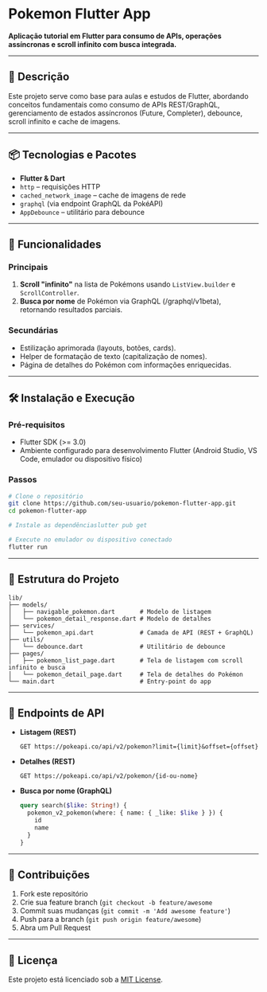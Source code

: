 # Pokemon Flutter App

**Aplicação tutorial em Flutter para consumo de APIs, operações assíncronas e scroll infinito com busca integrada.**

---

## 🚀 Descrição

Este projeto serve como base para aulas e estudos de Flutter, abordando conceitos fundamentais como consumo de APIs REST/GraphQL, gerenciamento de estados assíncronos (Future, Completer), debounce, scroll infinito e cache de imagens.

---

## 📦 Tecnologias e Pacotes

* **Flutter & Dart**
* `http` – requisições HTTP
* `cached_network_image` – cache de imagens de rede
* `graphql` (via endpoint GraphQL da PokéAPI)
* `AppDebounce` – utilitário para debounce

---

## 🎯 Funcionalidades

### Principais

1. **Scroll "infinito"** na lista de Pokémons usando `ListView.builder` e `ScrollController`.
2. **Busca por nome** de Pokémon via GraphQL (/graphql/v1beta), retornando resultados parciais.

### Secundárias

* Estilização aprimorada (layouts, botões, cards).
* Helper de formatação de texto (capitalização de nomes).
* Página de detalhes do Pokémon com informações enriquecidas.

---

## 🛠️ Instalação e Execução

### Pré-requisitos

* Flutter SDK (>= 3.0)
* Ambiente configurado para desenvolvimento Flutter (Android Studio, VS Code, emulador ou dispositivo físico)

### Passos

```bash
# Clone o repositório
git clone https://github.com/seu-usuario/pokemon-flutter-app.git
cd pokemon-flutter-app

# Instale as dependênciaslutter pub get

# Execute no emulador ou dispositivo conectado
flutter run
```

---

## 📁 Estrutura do Projeto

```
lib/
├── models/
│   ├── navigable_pokemon.dart       # Modelo de listagem
│   └── pokemon_detail_response.dart # Modelo de detalhes
├── services/
│   └── pokemon_api.dart             # Camada de API (REST + GraphQL)
├── utils/
│   └── debounce.dart                # Utilitário de debounce
├── pages/
│   ├── pokemon_list_page.dart       # Tela de listagem com scroll infinito e busca
│   └── pokemon_detail_page.dart     # Tela de detalhes do Pokémon
└── main.dart                        # Entry-point do app
```

---

## 🔗 Endpoints de API

* **Listagem (REST)**

  ```http
  GET https://pokeapi.co/api/v2/pokemon?limit={limit}&offset={offset}
  ```
* **Detalhes (REST)**

  ```http
  GET https://pokeapi.co/api/v2/pokemon/{id-ou-nome}
  ```
* **Busca por nome (GraphQL)**

  ```graphql
  query search($like: String!) {
    pokemon_v2_pokemon(where: { name: { _like: $like } }) {
      id
      name
    }
  }
  ```

---

## 🤝 Contribuições

1. Fork este repositório
2. Crie sua feature branch (`git checkout -b feature/awesome`
3. Commit suas mudanças (`git commit -m 'Add awesome feature'`)
4. Push para a branch (`git push origin feature/awesome`)
5. Abra um Pull Request

---

## 📄 Licença

Este projeto está licenciado sob a [MIT License](LICENSE).
